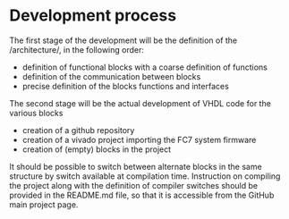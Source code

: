 # Development process

The first stage of the development will be the definition of the /architecture/, in the following order:
* definition of functional blocks with a coarse definition of functions
* definition of the communication between blocks
* precise definition of the blocks functions and interfaces

The second stage will be the actual development of VHDL code for the various blocks
* creation of a github repository
* creation of a vivado project importing the FC7 system firmware
* creation of (empty) blocks in the project

It should be possible to switch between alternate blocks in the same structure by switch available at compilation time. Instruction on compiling the project along with the definition of compiler switches should be provided in the README.md file, so that it is accessible from the GitHub main project page.